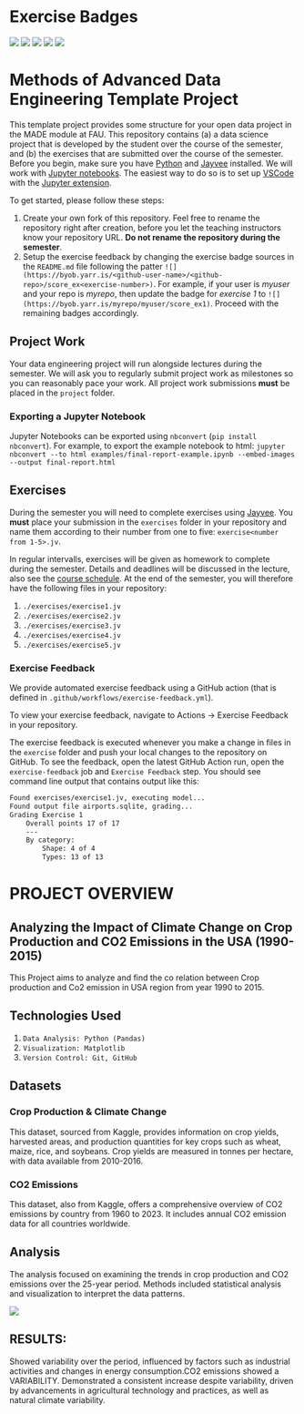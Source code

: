 # Exercise Badges

![](https://byob.yarr.is/Jagruti-Godambe/MADE/score_ex1) ![](https://byob.yarr.is/Jagruti-Godambe/MADE/score_ex2) ![](https://byob.yarr.is/Jagruti-Godambe/MADE/score_ex3) ![](https://byob.yarr.is/Jagruti-Godambe/MADE/score_ex4) ![](https://byob.yarr.is/Jagruti-Godambe/MADE/score_ex5)

# Methods of Advanced Data Engineering Template Project

This template project provides some structure for your open data project in the MADE module at FAU.
This repository contains (a) a data science project that is developed by the student over the course of the semester, and (b) the exercises that are submitted over the course of the semester.
Before you begin, make sure you have [Python](https://www.python.org/) and [Jayvee](https://github.com/jvalue/jayvee) installed. We will work with [Jupyter notebooks](https://jupyter.org/). The easiest way to do so is to set up [VSCode](https://code.visualstudio.com/) with the [Jupyter extension](https://marketplace.visualstudio.com/items?itemName=ms-toolsai.jupyter).

To get started, please follow these steps:
1. Create your own fork of this repository. Feel free to rename the repository right after creation, before you let the teaching instructors know your repository URL. **Do not rename the repository during the semester**.
2. Setup the exercise feedback by changing the exercise badge sources in the `README.md` file following the patter `![](https://byob.yarr.is/<github-user-name>/<github-repo>/score_ex<exercise-number>)`. 
For example, if your user is _myuser_ and your repo is _myrepo_, then update the badge for _exercise 1_ to `![](https://byob.yarr.is/myrepo/myuser/score_ex1)`. Proceed with the remaining badges accordingly.


## Project Work
Your data engineering project will run alongside lectures during the semester. We will ask you to regularly submit project work as milestones so you can reasonably pace your work. All project work submissions **must** be placed in the `project` folder.

### Exporting a Jupyter Notebook
Jupyter Notebooks can be exported using `nbconvert` (`pip install nbconvert`). For example, to export the example notebook to html: `jupyter nbconvert --to html examples/final-report-example.ipynb --embed-images --output final-report.html`


## Exercises
During the semester you will need to complete exercises using [Jayvee](https://github.com/jvalue/jayvee). You **must** place your submission in the `exercises` folder in your repository and name them according to their number from one to five: `exercise<number from 1-5>.jv`.

In regular intervalls, exercises will be given as homework to complete during the semester. Details and deadlines will be discussed in the lecture, also see the [course schedule](https://made.uni1.de/). At the end of the semester, you will therefore have the following files in your repository:

1. `./exercises/exercise1.jv`
2. `./exercises/exercise2.jv`
3. `./exercises/exercise3.jv`
4. `./exercises/exercise4.jv`
5. `./exercises/exercise5.jv`

### Exercise Feedback
We provide automated exercise feedback using a GitHub action (that is defined in `.github/workflows/exercise-feedback.yml`). 

To view your exercise feedback, navigate to Actions -> Exercise Feedback in your repository.

The exercise feedback is executed whenever you make a change in files in the `exercise` folder and push your local changes to the repository on GitHub. To see the feedback, open the latest GitHub Action run, open the `exercise-feedback` job and `Exercise Feedback` step. You should see command line output that contains output like this:

```sh
Found exercises/exercise1.jv, executing model...
Found output file airports.sqlite, grading...
Grading Exercise 1
	Overall points 17 of 17
	---
	By category:
		Shape: 4 of 4
		Types: 13 of 13
```

# PROJECT OVERVIEW

## Analyzing the Impact of Climate Change on Crop Production and CO2 Emissions in the USA (1990-2015)

This Project aims to analyze and find the co relation between Crop production and Co2 emission in USA region from year 1990 to 2015.

## Technologies Used
1. `Data Analysis: Python (Pandas)`
2. `Visualization: Matplotlib`
3. `Version Control: Git, GitHub`

## Datasets

### Crop Production & Climate Change
This dataset, sourced from Kaggle, provides information on crop yields, harvested areas, and production quantities for key crops such as wheat, maize, rice, and soybeans. Crop yields are measured in tonnes per hectare, with data available from 2010-2016.

### CO2 Emissions
This dataset, also from Kaggle, offers a comprehensive overview of CO2 emissions by country from 1960 to 2023. It includes annual CO2 emission data for all countries worldwide.

## Analysis
The analysis focused on examining the trends in crop production and CO2 emissions over the 25-year period. Methods included statistical analysis and visualization to interpret the data patterns.

<img src="data\data/Screenshot 2024-07-03 at 20.48.09.png">


## RESULTS:
Showed variability over the period, influenced by factors such as industrial activities and changes in energy consumption.CO2 emissions showed a VARIABILITY.
Demonstrated a consistent increase despite variability, driven by advancements in agricultural technology and practices, as well as natural climate variability.

